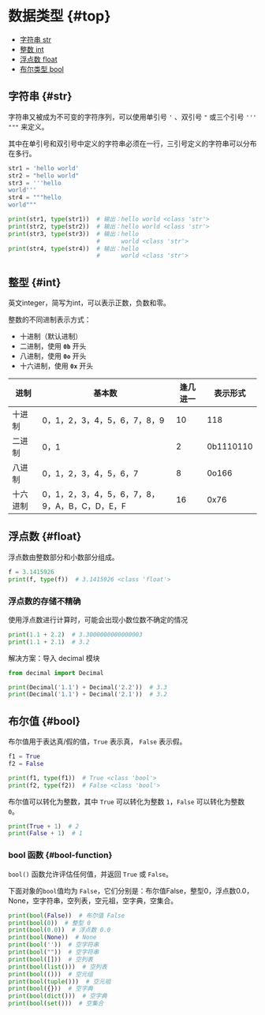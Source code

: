 # 数据类型 {#top}

- [字符串 str](#str)
- [整数 int](#int)
- [浮点数 float](#float)
- [布尔类型 bool](#bool)

## 字符串 {#str}

字符串又被成为不可变的字符序列，可以使用单引号 `'` 、双引号 `"` 或三个引号 `'''` `"""` 来定义。

其中在单引号和双引号中定义的字符串必须在一行，三引号定义的字符串可以分布在多行。

```python
str1 = 'hello world'
str2 = "hello world"
str3 = '''hello 
world'''
str4 = """hello 
world"""

print(str1, type(str1))  # 输出：hello world <class 'str'>
print(str2, type(str2))  # 输出：hello world <class 'str'>
print(str3, type(str3))  # 输出：hello 
                         #      world <class 'str'>
print(str4, type(str4))  # 输出：hello 
                         #      world <class 'str'>
```

## 整型 {#int}

英文integer，简写为int，可以表示正数，负数和零。

整数的不同进制表示方式：

- 十进制（默认进制）
- 二进制，使用 **`0b`** 开头
- 八进制，使用 **`0o`** 开头
- 十六进制，使用 **`0x`** 开头

| 进制 | 基本数 | 逢几进一 | 表示形式 |
|--|---------------------|------|-----------|
| 十进制 | 0，1，2，3，4，5，6，7，8，9 | 10 | 118 |
| 二进制 | 0，1 | 2 | 0b1110110 |
| 八进制 | 0，1，2，3，4，5，6，7 | 8 | 0o166 |
| 十六进制 | 0，1，2，3，4，5，6，7，8，9，A，B，C，D，E，F | 16 | 0x76 |

## 浮点数 {#float}

浮点数由整数部分和小数部分组成。

```python
f = 3.1415926
print(f, type(f))  # 3.1415926 <class 'float'>
```

### 浮点数的存储不精确

使用浮点数进行计算时，可能会出现小数位数不确定的情况

```python
print(1.1 + 2.2)  # 3.3000000000000003
print(1.1 + 2.1)  # 3.2
```

解决方案：导入 decimal 模块

```python
from decimal import Decimal

print(Decimal('1.1') + Decimal('2.2'))  # 3.3
print(Decimal('1.1') + Decimal('2.1'))  # 3.2
```

## 布尔值 {#bool}

布尔值用于表达真/假的值，`True` 表示真， `False` 表示假。

```python
f1 = True
f2 = False

print(f1, type(f1))  # True <class 'bool'>
print(f2, type(f2))  # False <class 'bool'>
```

布尔值可以转化为整数，其中 `True` 可以转化为整数 `1`，`False` 可以转化为整数 `0`。

```python
print(True + 1)  # 2
print(False + 1)  # 1
```

### bool 函数 {#bool-function}

`bool()` 函数允许评估任何值，并返回 `True` 或 `False`。

下面对象的`bool`值均为 `False`，它们分别是：布尔值False，整型0，浮点数0.0，None，空字符串，空列表，空元祖，空字典，空集合。

```python
print(bool(False))  # 布尔值 False
print(bool(0))  # 整型 0
print(bool(0.0))  # 浮点数 0.0
print(bool(None))  # None
print(bool(''))  # 空字符串
print(bool(""))  # 空字符串
print(bool([]))  # 空列表
print(bool(list()))  # 空列表
print(bool(()))  # 空元组
print(bool(tuple()))  # 空元祖
print(bool({}))  # 空字典
print(bool(dict()))  # 空字典
print(bool(set()))  # 空集合

```
